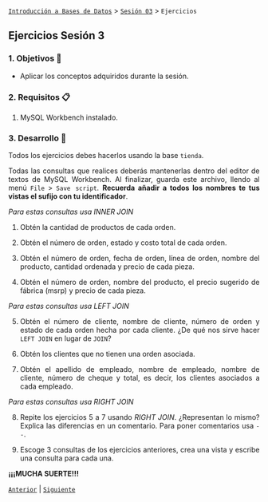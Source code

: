 [`Introducción a Bases de Datos`](../../README.md) > [`Sesión 03`](../Readme.md) > `Ejercicios`
	
## Ejercicios Sesión 3

<div style="text-align: justify;">

### 1. Objetivos :dart:

- Aplicar los conceptos adquiridos durante la sesión.

### 2. Requisitos :clipboard:

1. MySQL Workbench instalado.

### 3. Desarrollo :rocket:

Todos los ejercicios debes hacerlos usando la base `tienda`.

Todas las consultas que realices deberás mantenerlas dentro del editor de textos de MySQL Workbench. Al finalizar, guarda este archivo, llendo al menú `File` > `Save script`.  **Recuerda añadir a todos los nombres te tus vistas el sufijo con tu identificador**.

*Para estas consultas usa INNER JOIN*

1. Obtén la cantidad de productos de cada orden.

2. Obtén el número de orden, estado y costo total de cada orden.

3. Obtén el número de orden, fecha de orden, línea de orden, nombre del producto, cantidad ordenada y precio de cada pieza.

4. Obtén el número de orden, nombre del producto, el precio sugerido de fábrica (msrp) y precio de cada pieza.

*Para estas consultas usa LEFT JOIN*

5. Obtén el número de cliente, nombre de cliente, número de orden y estado de cada orden hecha por cada cliente. ¿De qué nos sirve hacer `LEFT JOIN` en lugar de `JOIN`?

6. Obtén los clientes que no tienen una orden asociada.

7. Obtén el apellido de empleado, nombre de empleado, nombre de cliente, número de cheque y total, es decir, los clientes asociados a cada empleado.

*Para estas consultas usa RIGHT JOIN*

8. Repite los ejercicios 5 a 7 usando *RIGHT JOIN*. ¿Representan lo mismo? Explica las diferencias en un comentario. Para poner comentarios usa `--`.

9. Escoge 3 consultas de los ejercicios anteriores, crea una vista y escribe una consulta para cada una.

**¡¡¡MUCHA SUERTE!!!**


[`Anterior`](../Readme.md) | [`Siguiente`](../Readme.md)

</div>
